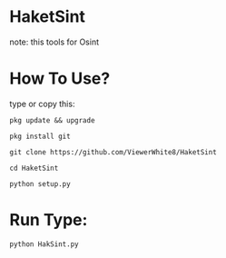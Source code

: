# HaketSint
note: this tools for Osint

# How To Use? 
type or copy this:

```
pkg update && upgrade
```
```
pkg install git
```
```
git clone https://github.com/ViewerWhite8/HaketSint
```
```
cd HaketSint
```
```
python setup.py
```
# Run Type:
```
python HakSint.py
```
